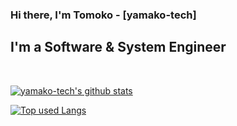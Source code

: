 ### Hi there, I'm Tomoko -  [yamako-tech]
## I'm a Software & System Engineer

<br />

<!-- リポジトリステータス -->
[![yamako-tech's github stats](https://github-readme-stats.vercel.app/api?username=yamako-tech&hide=contribs&count_private=true&show_icons=true&theme=tokyonight)](https://github.com/yamako-tech/)

<!-- ソースコード統計 -->
[![Top used Langs](https://github-readme-stats.vercel.app/api/top-langs/?username=yamako-tech&layout=compact&theme=tokyonight)](https://github.com/yamako-tech/)

[school]: https://ask946.com/
[youtube]: https://www.youtube.com/playlist?list=PL1TKyoLbKRjRQ42ITxiYfR0CQBPtcNShT
[instagram]: https://www.instagram.com/yamako2222
